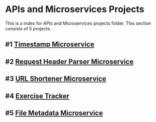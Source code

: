 # APIs and Microservices Projects
This is a index for APIs and Microservices projects folder. This section consists of 5 projects.
## #1 [Timestamp Microservice](/apis-and-microservices/timestamp-microservice/)
## #2 [Request Header Parser Microservice](/apis-and-microservices/request-header-parser/)
## #3 [URL Shortener Microservice](/apis-and-microservices/url-shortener/)
## #4 [Exercise Tracker](/apis-and-microservices/exercise-tracker/)
## #5 [File Metadata Microservice](/apis-and-microservices/file-metadata-microservice/)

